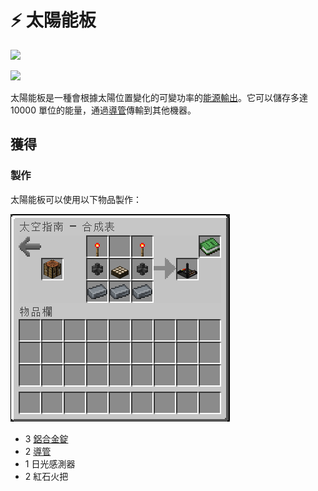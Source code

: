 # ⚡ 太陽能板



![](https://camo.githubusercontent.com/3b9742ec6277cca50f24c2af1c62103f7c2de0654c6785cd2a6206d0a422313e/68747470733a2f2f692e696d6775722e636f6d2f496a625730734f2e706e67)

![](https://camo.githubusercontent.com/e2329d82be3d45675352e4bd33971e04bb33cdfc5fd57391339c5c2e40386a94/68747470733a2f2f692e696d6775722e636f6d2f334747695a59352e706e67)

太陽能板是一種會根據太陽位置變化的可變功率的[能源輸出](../space/energy-systems.md)。它可以儲存多達 10000 單位的能量，通過[導管](Conduit.md)傳輸到其他機器。

## 獲得

### 製作

太陽能板可以使用以下物品製作：

![](<../.gitbook/assets/image (213) (1) (1) (1) (1).png>)

* 3 [鋁合金錠](aluminium-alloy-ingot.md)
* 2 [導管](Conduit.md)
* 1 日光感測器
* 2 紅石火把
